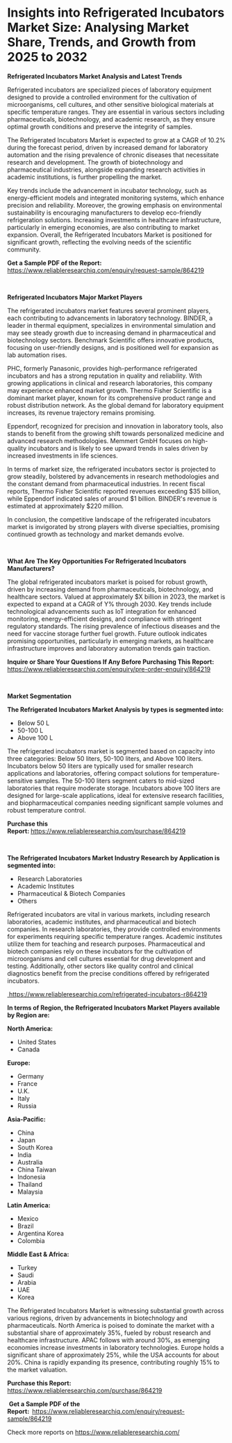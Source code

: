 <p><h1>Insights into Refrigerated Incubators Market Size: Analysing Market Share, Trends, and Growth from 2025 to 2032</h1></p><p><strong>Refrigerated Incubators Market Analysis and Latest Trends</strong></p>
<p><p>Refrigerated incubators are specialized pieces of laboratory equipment designed to provide a controlled environment for the cultivation of microorganisms, cell cultures, and other sensitive biological materials at specific temperature ranges. They are essential in various sectors including pharmaceuticals, biotechnology, and academic research, as they ensure optimal growth conditions and preserve the integrity of samples.</p><p>The Refrigerated Incubators Market is expected to grow at a CAGR of 10.2% during the forecast period, driven by increased demand for laboratory automation and the rising prevalence of chronic diseases that necessitate research and development. The growth of biotechnology and pharmaceutical industries, alongside expanding research activities in academic institutions, is further propelling the market. </p><p>Key trends include the advancement in incubator technology, such as energy-efficient models and integrated monitoring systems, which enhance precision and reliability. Moreover, the growing emphasis on environmental sustainability is encouraging manufacturers to develop eco-friendly refrigeration solutions. Increasing investments in healthcare infrastructure, particularly in emerging economies, are also contributing to market expansion. Overall, the Refrigerated Incubators Market is positioned for significant growth, reflecting the evolving needs of the scientific community.</p></p>
<p><strong>Get a Sample PDF of the Report:&nbsp;</strong> <a href="https://www.reliableresearchiq.com/enquiry/request-sample/864219?utm_campaign=2739&utm_medium=2&utm_source=Github&utm_content=ia&utm_term=10042025&utm_id=refrigerated-incubators">https://www.reliableresearchiq.com/enquiry/request-sample/864219</a></p>
<p>&nbsp;</p>
<p><strong>Refrigerated Incubators Major Market Players</strong></p>
<p><p>The refrigerated incubators market features several prominent players, each contributing to advancements in laboratory technology. BINDER, a leader in thermal equipment, specializes in environmental simulation and may see steady growth due to increasing demand in pharmaceutical and biotechnology sectors. Benchmark Scientific offers innovative products, focusing on user-friendly designs, and is positioned well for expansion as lab automation rises.</p><p>PHC, formerly Panasonic, provides high-performance refrigerated incubators and has a strong reputation in quality and reliability. With growing applications in clinical and research laboratories, this company may experience enhanced market growth. Thermo Fisher Scientific is a dominant market player, known for its comprehensive product range and robust distribution network. As the global demand for laboratory equipment increases, its revenue trajectory remains promising.</p><p>Eppendorf, recognized for precision and innovation in laboratory tools, also stands to benefit from the growing shift towards personalized medicine and advanced research methodologies. Memmert GmbH focuses on high-quality incubators and is likely to see upward trends in sales driven by increased investments in life sciences.</p><p>In terms of market size, the refrigerated incubators sector is projected to grow steadily, bolstered by advancements in research methodologies and the constant demand from pharmaceutical industries. In recent fiscal reports, Thermo Fisher Scientific reported revenues exceeding $35 billion, while Eppendorf indicated sales of around $1 billion. BINDER's revenue is estimated at approximately $220 million.</p><p>In conclusion, the competitive landscape of the refrigerated incubators market is invigorated by strong players with diverse specialties, promising continued growth as technology and market demands evolve.</p></p>
<p>&nbsp;</p>
<p><strong>What Are The Key Opportunities For Refrigerated Incubators Manufacturers?</strong></p>
<p><p>The global refrigerated incubators market is poised for robust growth, driven by increasing demand from pharmaceuticals, biotechnology, and healthcare sectors. Valued at approximately $X billion in 2023, the market is expected to expand at a CAGR of Y% through 2030. Key trends include technological advancements such as IoT integration for enhanced monitoring, energy-efficient designs, and compliance with stringent regulatory standards. The rising prevalence of infectious diseases and the need for vaccine storage further fuel growth. Future outlook indicates promising opportunities, particularly in emerging markets, as healthcare infrastructure improves and laboratory automation trends gain traction.</p></p>
<p><strong>Inquire or Share Your Questions If Any Before Purchasing This Report:</strong> <a href="https://www.reliableresearchiq.com/enquiry/pre-order-enquiry/864219?utm_campaign=2739&utm_medium=2&utm_source=Github&utm_content=ia&utm_term=10042025&utm_id=refrigerated-incubators">https://www.reliableresearchiq.com/enquiry/pre-order-enquiry/864219</a></p>
<p>&nbsp;</p>
<p><strong>Market Segmentation</strong></p>
<p><strong>The Refrigerated Incubators Market Analysis by types is segmented into:</strong></p>
<p><ul><li>Below 50 L</li><li>50-100 L</li><li>Above 100 L</li></ul></p>
<p><p>The refrigerated incubators market is segmented based on capacity into three categories: Below 50 liters, 50-100 liters, and Above 100 liters. Incubators below 50 liters are typically used for smaller research applications and laboratories, offering compact solutions for temperature-sensitive samples. The 50-100 liters segment caters to mid-sized laboratories that require moderate storage. Incubators above 100 liters are designed for large-scale applications, ideal for extensive research facilities, and biopharmaceutical companies needing significant sample volumes and robust temperature control.</p></p>
<p><strong>Purchase this Report:&nbsp;</strong><a href="https://www.reliableresearchiq.com/purchase/864219?utm_campaign=2739&utm_medium=2&utm_source=Github&utm_content=ia&utm_term=10042025&utm_id=refrigerated-incubators">https://www.reliableresearchiq.com/purchase/864219</a></p>
<p>&nbsp;</p>
<p><strong>The Refrigerated Incubators Market Industry Research by Application is segmented into:</strong></p>
<p><ul><li>Research Laboratories</li><li>Academic Institutes</li><li>Pharmaceutical & Biotech Companies</li><li>Others</li></ul></p>
<p><p>Refrigerated incubators are vital in various markets, including research laboratories, academic institutes, and pharmaceutical and biotech companies. In research laboratories, they provide controlled environments for experiments requiring specific temperature ranges. Academic institutes utilize them for teaching and research purposes. Pharmaceutical and biotech companies rely on these incubators for the cultivation of microorganisms and cell cultures essential for drug development and testing. Additionally, other sectors like quality control and clinical diagnostics benefit from the precise conditions offered by refrigerated incubators.</p></p>
<p><a href="https://www.reliableresearchiq.com/refrigerated-incubators-r864219?utm_campaign=2739&utm_medium=2&utm_source=Github&utm_content=ia&utm_term=10042025&utm_id=refrigerated-incubators">&nbsp;https://www.reliableresearchiq.com/refrigerated-incubators-r864219</a></p>
<p><strong>In terms of Region, the Refrigerated Incubators Market Players available by Region are:</strong></p>
<p>
    <p> <strong> North America: </strong>
        <ul>
            <li>United States</li>
            <li>Canada</li>
        </ul>
        </p> 
    <p> <strong> Europe: </strong>
        <ul>
            <li>Germany</li>
            <li>France</li>
            <li>U.K.</li>
            <li>Italy</li>
            <li>Russia</li>
        </ul>
        </p> 
    <p> <strong> Asia-Pacific: </strong>
        <ul>
            <li>China</li>
            <li>Japan</li>
            <li>South Korea</li>
            <li>India</li>
            <li>Australia</li>
            <li>China Taiwan</li>
            <li>Indonesia</li>
            <li>Thailand</li>
            <li>Malaysia</li>
        </ul>
        </p> 
    <p> <strong> Latin America: </strong>
        <ul>
            <li>Mexico</li>
            <li>Brazil</li>
            <li>Argentina Korea</li>
            <li>Colombia</li>
        </ul>
        </p> 
    <p> <strong> Middle East & Africa: </strong>
        <ul>
            <li>Turkey</li>
            <li>Saudi</li>
            <li>Arabia</li>
            <li>UAE</li>
            <li>Korea</li>
        </ul>
    </p>
    </p>
<p><p>The Refrigerated Incubators Market is witnessing substantial growth across various regions, driven by advancements in biotechnology and pharmaceuticals. North America is poised to dominate the market with a substantial share of approximately 35%, fueled by robust research and healthcare infrastructure. APAC follows with around 30%, as emerging economies increase investments in laboratory technologies. Europe holds a significant share of approximately 25%, while the USA accounts for about 20%. China is rapidly expanding its presence, contributing roughly 15% to the market valuation.</p></p>
<p><strong>Purchase this Report: </strong><a href="https://www.reliableresearchiq.com/purchase/864219?utm_campaign=2739&utm_medium=2&utm_source=Github&utm_content=ia&utm_term=10042025&utm_id=refrigerated-incubators">https://www.reliableresearchiq.com/purchase/864219</a></p>
<p>&nbsp;<strong>Get a Sample PDF of the Report:&nbsp;&nbsp;</strong><a href="https://www.reliableresearchiq.com/enquiry/request-sample/864219?utm_campaign=2739&utm_medium=2&utm_source=Github&utm_content=ia&utm_term=10042025&utm_id=refrigerated-incubators">https://www.reliableresearchiq.com/enquiry/request-sample/864219</a></p>
<p><strong></strong></p>
<p>Check more reports on <a href="https://www.reliableresearchiq.com/?utm_campaign=2739&utm_medium=2&utm_source=Github&utm_content=ia&utm_term=10042025&utm_id=refrigerated-incubators">https://www.reliableresearchiq.com/</a></p>